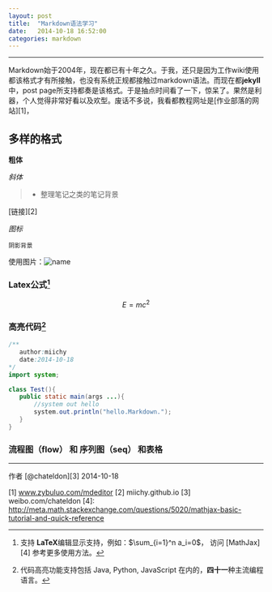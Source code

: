 ```yaml
---
layout: post
title:  "Markdown语法学习"
date:   2014-10-18 16:52:00
categories: markdown 
---
```


------
Markdown始于2004年，现在都已有十年之久。于我，还只是因为工作wiki使用都该格式才有所接触，也没有系统正规都接触过markdown语法。而现在都**jekyll**中，post page所支持都奏是该格式。于是抽点时间看了一下，惊呆了。果然是利器，个人觉得非常好看以及欢型。废话不多说，我看都教程网址是[作业部落的网站][1]，

## 多样的格式

**粗体**

*斜体*

> * 整理笔记之类的笔记背景

[链接][2]

<i class="icon-file">图标</i>

`阴影背景`

使用图片：![name](directory)

 ### Latex公式[^LaTeX]

 $$E=mc^2$$

 ### 高亮代码[^code]

 ```java
/**
	author:miichy
	date:2014-10-18
*/
import system;

class Test(){
	public static main(args ...){
		//system out hello
		system.out.println("hello.Markdown.");
	}
}

 ```

 ### 流程图（flow） 和 序列图（seq） 和表格
 
 ------

作者 [@chateldon][3]
2014-10-18

[^LaTex]: 支持 **LaTeX**编辑显示支持，例如：$\sum_{i=1}^n a_i=0$， 访问 [MathJax][4] 参考更多使用方法。
[^code]: 代码高亮功能支持包括 Java, Python, JavaScript 在内的，**四十一**种主流编程语言。

[1] www.zybuluo.com/mdeditor
[2] miichy.github.io
[3] weibo.com/chateldon
[4]: http://meta.math.stackexchange.com/questions/5020/mathjax-basic-tutorial-and-quick-reference
